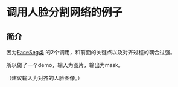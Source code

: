 # 调用人脸分割网络的例子

## 简介

因为[FaceSeg类](http://gitlab.taofen8.com/baimr/fswap/blob/master/include/face_seg.hpp#L10) 的2个调用，和前面的关键点以及对齐过程的耦合过强。

所以做了一个demo，输入为图片，输出为mask。

（建议输入为对齐的人脸图像。）

